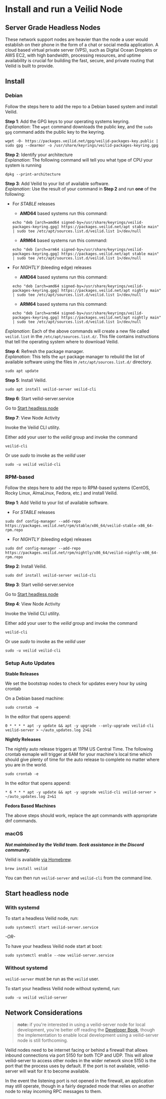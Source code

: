# Install and run a Veilid Node

## Server Grade Headless Nodes

These network support nodes are heavier than the node a user would establish on their phone in the form of a chat or social media application. A cloud based virtual private server (VPS), such as Digital Ocean Droplets or AWS EC2, with high bandwidth, processing resources, and uptime availability is crucial for building the fast, secure, and private routing that Veilid is built to provide.

## Install

### Debian

Follow the steps here to add the repo to a Debian based system and install Veilid.

**Step 1**: Add the GPG keys to your operating systems keyring.<br />
*Explanation*: The `wget` command downloads the public key, and the `sudo gpg` command adds the public key to the keyring.

```shell
wget -O- https://packages.veilid.net/gpg/veilid-packages-key.public | sudo gpg --dearmor -o /usr/share/keyrings/veilid-packages-keyring.gpg
```

**Step 2**: Identify your architecture<br />
*Explanation*: The following command will tell you what type of CPU your system is running

```shell
dpkg --print-architecture
```

**Step 3**: Add Veilid to your list of available software.<br />
*Explanation*: Use the result of your command in **Step 2** and run **one** of the following:

- For *STABLE* releases
  - **AMD64** based systems run this command:

  ```shell
  echo "deb [arch=amd64 signed-by=/usr/share/keyrings/veilid-packages-keyring.gpg] https://packages.veilid.net/apt stable main" | sudo tee /etc/apt/sources.list.d/veilid.list 1>/dev/null
  ```

  - **ARM64** based systems run this command:

  ```shell
  echo "deb [arch=arm64 signed-by=/usr/share/keyrings/veilid-packages-keyring.gpg] https://packages.veilid.net/apt stable main" | sudo tee /etc/apt/sources.list.d/veilid.list 1>/dev/null
  ```

- For *NIGHTLY* (bleeding edge) releases
  - **AMD64** based systems run this command:

  ```shell
  echo "deb [arch=amd64 signed-by=/usr/share/keyrings/veilid-packages-keyring.gpg] https://packages.veilid.net/apt nightly main" | sudo tee /etc/apt/sources.list.d/veilid.list 1>/dev/null
  ```

  - **ARM64** based systems run this command:

  ```shell
  echo "deb [arch=arm64 signed-by=/usr/share/keyrings/veilid-packages-keyring.gpg] https://packages.veilid.net/apt nightly main" | sudo tee /etc/apt/sources.list.d/veilid.list 1>/dev/null
  ```


*Explanation*:
Each of the above commands will create a new file called `veilid.list` in the `/etc/apt/sources.list.d/`. This file contains instructions that tell the operating system where to download Veilid.

**Step 4**: Refresh the package manager.<br />
*Explanation*: This tells the `apt` package manager to rebuild the list of available software using the files in `/etc/apt/sources.list.d/` directory.

```shell
sudo apt update
```

**Step 5**: Install Veilid.

```shell
sudo apt install veilid-server veilid-cli
```

**Step 6**: Start veilid-server.service

Go to [Start headless node](#start-headless-node)

**Step 7**: View Node Activity

Invoke the Veilid CLI utility.

Either add your user to the _veilid_ group and invoke the command
```shell
veilid-cli
```
Or use _sudo_ to invoke as the _veilid_ user
```shell
sudo -u veilid veilid-cli
```

### RPM-based

Follow the steps here to add the repo to
RPM-based systems (CentOS, Rocky Linux, AlmaLinux, Fedora, etc.)
and install Veilid.

**Step 1**: Add Veilid to your list of available software.

- For *STABLE* releases

```shell
sudo dnf config-manager --add-repo https://packages.veilid.net/rpm/stable/x86_64/veilid-stable-x86_64-rpm.repo
```

- For *NIGHTLY* (bleeding edge) releases

```shell
sudo dnf config-manager --add-repo https://packages.veilid.net/rpm/nightly/x86_64/veilid-nightly-x86_64-rpm.repo
```

**Step 2**: Install Veilid.

```shell
sudo dnf install veilid-server veilid-cli
```

**Step 3**: Start veilid-server.service

Go to [Start headless node](#start-headless-node)

**Step 4**: View Node Activity

Invoke the Veilid CLI utility.

Either add your user to the _veilid_ group and invoke the command
```shell
veilid-cli
```
Or use _sudo_ to invoke as the _veilid_ user
```shell
sudo -u veilid veilid-cli
```

### Setup Auto Updates

**Stable Releases**

We set the bootstrap nodes to check for updates every hour by using crontab

On a Debian based machine:

```shell
sudo crontab -e
```

In the editor that opens append:
```shell
0 * * * * apt -y update && apt -y upgrade --only-upgrade veilid-cli veilid-server > ~/auto_updates.log 2>&1
```

**Nightly Releases**

The nightly auto release triggers at 11PM US Central Time. The following crontab exmaple will
trigger at 6AM for your machine's local time which should give plenty of time for the auto release
to complete no matter where you are in the world.

```shell
sudo crontab -e
```

In the editor that opens append:
```shell
* 6 * * * apt -y update && apt -y upgrade veilid-cli veilid-server > ~/auto_updates.log 2>&1
```

**Fedora Based Machines**

The above steps should work, replace the apt commands with appropriate dnf commands.

### macOS
***Not maintained by the Veilid team. Seek assistance in the Discord community.***

Veilid is available [via Homebrew](https://formulae.brew.sh/formula/veilid).

```shell
brew install veilid
```

You can then run `veilid-server` and `veilid-cli` from the command line.

## Start headless node

### With systemd

To start a headless Veilid node, run:

```shell
sudo systemctl start veilid-server.service
```

*-OR-*

To have your headless Veilid node start at boot:

```shell
sudo systemctl enable --now veilid-server.service
```

### Without systemd

`veilid-server` must be run as the `veilid` user.

To start your headless Veilid node without systemd, run:

```shell
sudo -u veilid veilid-server
```

## Network Considerations

> **note:** if you're interested in using a veilid-server node for local development, you're better off reading the [Developer Book](https://veilid.gitlab.io/developer-book/), though the implementation to enable local development using a veilid-server node is still forthcoming.

Veilid nodes need to be internet facing or behind a firewall that allows inbound connections via port 5150 for both TCP and UDP. This will allow veilid-server to access other nodes in the wider network since 5150 is the port that the process uses by default. If the port is not available, veilid-server will wait for it to become available.

In the event the listening port is not opened in the firewall, an application may still operate, though in a fairly degraded mode that relies on another node to relay incoming RPC messages to them.
